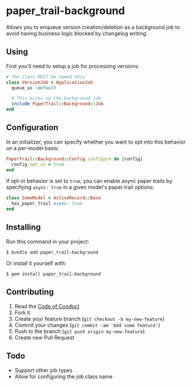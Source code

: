 # paper_trail-background

Allows you to enqueue version creation/deletion as a background job to avoid having business logic blocked by changelog writing.


## Using

First you'll need to setup a job for processing versions:

``` ruby
# The class MUST be named this
class VersionJob < ApplicationJob
  queue_as :default

  # This wires up the background job
  include PaperTrail::Background::Job
end
```

## Configuration
In an initializer, you can specify whether you want to opt into this behavior on a per-model basis:

``` ruby
PaperTrail::Background::Config.configure do |config|
  config.opt_in = true
end
```

If opt-in behavior is set to `true`, you can enable async paper trails by specifying `async: true` in a given model's paper trail options:

``` ruby
class SomeModel < ActiveRecord::Base
  has_paper_trail async: true
end
```

## Installing

Run this command in your project:

    $ bundle add paper_trail-background

Or install it yourself with:

    $ gem install paper_trail-background


## Contributing

  1. Read the [Code of Conduct](/CONDUCT)
  2. Fork it
  3. Create your feature branch (`git checkout -b my-new-feature`)
  4. Commit your changes (`git commit -am 'Add some feature'`)
  5. Push to the branch (`git push origin my-new-feature`)
  6. Create new Pull Request


## Todo

  - Support other job types
  - Allow for configuring the job class name
